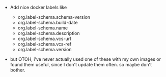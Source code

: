 

- Add nice docker labels like

  - org.label-schema.schema-version
  - org.label-schema.build-date
  - org.label-schema.name
  - org.label-schema.description
  - org.label-schema.vcs-url
  - org.label-schema.vcs-ref
  - org.label-schema.version

- but OTOH, i've never actually used one of these with my own images
  or found them useful, since I don't update them often. so maybe
  don't bother.

